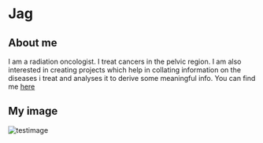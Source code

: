 # Jag
## About me
I am a radiation oncologist. I treat cancers in the pelvic region. I am also interested in creating projects which help in collating information on the diseases i treat and analyses it to derive some meaningful info.
You can find me [here](https://www.google.com/)

## My image
![testimage](https://images.unsplash.com/photo-1614761064673-d8cb9645e715?ixlib=rb-1.2.1&ixid=MnwxMjA3fDB8MHxwaG90by1wYWdlfHx8fGVufDB8fHx8&auto=format&fit=crop&w=1167&q=80)
